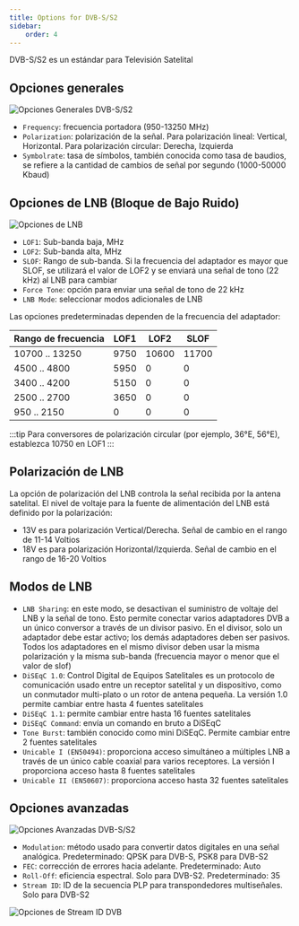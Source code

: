 ```yaml
---
title: Options for DVB-S/S2
sidebar:
    order: 4
---
```


DVB-S/S2 es un estándar para Televisión Satelital

## Opciones generales

![Opciones Generales DVB-S/S2](https://cdn.cesbo.com/help/astra/receiving/dvb/s/general.png)

- `Frequency`: frecuencia portadora (950-13250 MHz)
- `Polarization`: polarización de la señal. Para polarización lineal: Vertical, Horizontal. Para polarización circular: Derecha, Izquierda
- `Symbolrate`: tasa de símbolos, también conocida como tasa de baudios, se refiere a la cantidad de cambios de señal por segundo (1000-50000 Kbaud)

## Opciones de LNB (Bloque de Bajo Ruido)

![Opciones de LNB](https://cdn.cesbo.com/help/astra/receiving/dvb/s/lnb.png)

- `LOF1`: Sub-banda baja, MHz
- `LOF2`: Sub-banda alta, MHz
- `SLOF`: Rango de sub-banda. Si la frecuencia del adaptador es mayor que SLOF, se utilizará el valor de LOF2 y se enviará una señal de tono (22 kHz) al LNB para cambiar
- `Force Tone`: opción para enviar una señal de tono de 22 kHz
- `LNB Mode`: seleccionar modos adicionales de LNB

Las opciones predeterminadas dependen de la frecuencia del adaptador:

| Rango de frecuencia | LOF1 | LOF2 | SLOF |
| --- | --- | --- | --- |
| 10700 .. 13250 | 9750 | 10600 | 11700 |
| 4500 .. 4800 | 5950 | 0 | 0 |
| 3400 .. 4200 | 5150 | 0 | 0 |
| 2500 .. 2700 | 3650 | 0 | 0 |
| 950 .. 2150 | 0 | 0 | 0 |

:::tip
Para conversores de polarización circular (por ejemplo, 36°E, 56°E), establezca 10750 en LOF1
:::

## Polarización de LNB

La opción de polarización del LNB controla la señal recibida por la antena satelital. El nivel de voltaje para la fuente de alimentación del LNB está definido por la polarización:

- 13V es para polarización Vertical/Derecha. Señal de cambio en el rango de 11-14 Voltios
- 18V es para polarización Horizontal/Izquierda. Señal de cambio en el rango de 16-20 Voltios

## Modos de LNB

- `LNB Sharing`: en este modo, se desactivan el suministro de voltaje del LNB y la señal de tono. Esto permite conectar varios adaptadores DVB a un único conversor a través de un divisor pasivo. En el divisor, solo un adaptador debe estar activo; los demás adaptadores deben ser pasivos. Todos los adaptadores en el mismo divisor deben usar la misma polarización y la misma sub-banda (frecuencia mayor o menor que el valor de slof)
- `DiSEqC 1.0`: Control Digital de Equipos Satelitales es un protocolo de comunicación usado entre un receptor satelital y un dispositivo, como un conmutador multi-plato o un rotor de antena pequeña. La versión 1.0 permite cambiar entre hasta 4 fuentes satelitales
- `DiSEqC 1.1`: permite cambiar entre hasta 16 fuentes satelitales
- `DiSEqC Command`: envía un comando en bruto a DiSEqC
- `Tone Burst`: también conocido como mini DiSEqC. Permite cambiar entre 2 fuentes satelitales
- `Unicable I (EN50494)`: proporciona acceso simultáneo a múltiples LNB a través de un único cable coaxial para varios receptores. La versión I proporciona acceso hasta 8 fuentes satelitales
- `Unicable II (EN50607)`: proporciona acceso hasta 32 fuentes satelitales

## Opciones avanzadas

![Opciones Avanzadas DVB-S/S2](https://cdn.cesbo.com/help/astra/receiving/dvb/s/advanced.png)

- `Modulation`: método usado para convertir datos digitales en una señal analógica. Predeterminado: QPSK para DVB-S, PSK8 para DVB-S2
- `FEC`: corrección de errores hacia adelante. Predeterminado: Auto
- `Roll-Off`: eficiencia espectral. Solo para DVB-S2. Predeterminado: 35
- `Stream ID`: ID de la secuencia PLP para transpondedores multiseñales. Solo para DVB-S2

![Opciones de Stream ID DVB](https://cdn.cesbo.com/help/astra/receiving/dvb/s/stream-id.png)